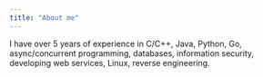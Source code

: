 ```yaml
---
title: "About me"
---
```


I have over 5 years of experience in C/C++, Java, Python, Go, async/concurrent
programming, databases, information security, developing web services, Linux, reverse engineering.
